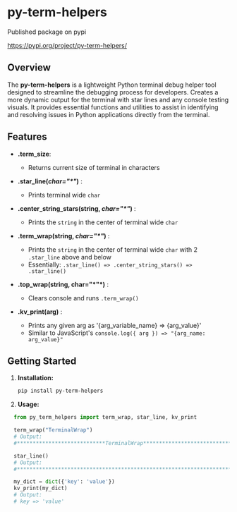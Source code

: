 # py-term-helpers

Published package on pypi

https://pypi.org/project/py-term-helpers/

## Overview

The **py-term-helpers** is a lightweight Python terminal debug helper tool designed to streamline the debugging process for developers. Creates a more dynamic output for the terminal with star lines and any console testing visuals. It provides essential functions and utilities to assist in identifying and resolving issues in Python applications directly from the terminal.

## Features

- **.term_size**:
  - Returns current size of terminal in characters
- **.star_line(_char="\*"_)** :
  - Prints terminal wide `char`
- **.center_string_stars(string, _char="\*"_)** :

  - Prints the `string` in the center of terminal wide `char`

- **.term_wrap(string, _char="\*"_)** :

  - Prints the `string` in the center of terminal wide `char` with 2 `.star_line` above and below
  - Essentially: `.star_line() => .center_string_stars() => .star_line()`

- **.top_wrap(string, char="\*"*)** :

  - Clears console and runs `.term_wrap()`

- **.kv_print(arg)** :
  - Prints any given arg as '{arg_variable_name} => {arg_value}'
  - Similar to JavaScript's `console.log({ arg }) => "{arg_name: arg_value}"`

## Getting Started

1. **Installation:**

   ```bash
   pip install py-term-helpers
   ```

2. **Usage:**

  ```python
    from py_term_helpers import term_wrap, star_line, kv_print

    term_wrap("TerminalWrap")
    # Output:
    #****************************TerminalWrap***********************************

    star_line()
    # Output:
    #***************************************************************************

    my_dict = dict({'key': 'value'})
    kv_print(my_dict)
    # Output:
    # key => 'value'

  ```
